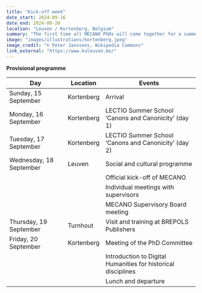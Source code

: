 ```yaml
---
title: "Kick-off week"
date_start: 2024-09-16
date_end: 2024-09-20
location: "Leuven / Kortenberg, Belgium"
summary: "The first time all MECANO PhDs will come together for a summer school on canons and canonicity, a visit to the Brepols publishing house in Turnhout, and the first DH training modules."
image: "images/illustrations/kortenberg.jpeg"
image_credit: "© Peter Janssens, Wikipedia Commons"
link_external: "https://www.kuleuven.be/"
---
```


**Provisional programme**

| Day | Location | Events |
| ---	| -----	| -----	|
| Sunday, 15 September | Kortenberg |  Arrival | 
| Monday, 16 September | Kortenberg | LECTIO Summer School ‘Canons and Canonicity’ (day 1) |
| Tuesday, 17 September | Kortenberg | LECTIO Summer School ‘Canons and Canonicity’ (day 2) | 
| Wednesday, 18 September | Leuven | Social and cultural programme |
| | |  Official kick-off of MECANO | 
| | | Individual meetings with supervisors |
| | | MECANO Supervisory Board meeting |
| Thursday, 19 September | Turnhout | Visit and training at BREPOLS Publishers |
| Friday, 20 September | Kortenberg | Meeting of the PhD Committee |
| | | Introduction to Digital Humanities for historical disciplines |
| | | Lunch and departure |

